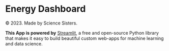# Energy Dashboard

©️ 2023. Made by Science Sisters.

**This App is powered by** [Streamlit](https://streamlit.io/), a free and open-source Python library that makes it easy to build beautiful custom web-apps for machine learning and data science.

